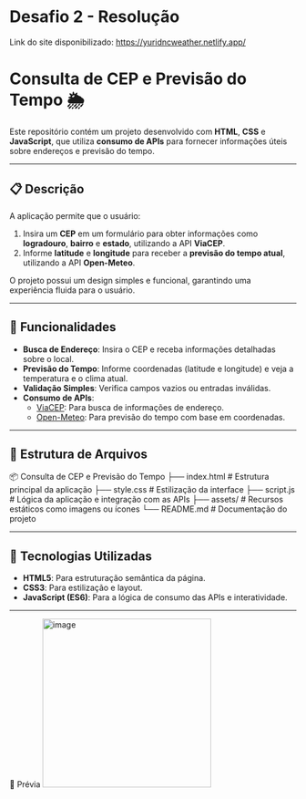 # Desafio 2 - Resolução
Link do site disponibilizado: https://yuridncweather.netlify.app/

# Consulta de CEP e Previsão do Tempo 🌦️

Este repositório contém um projeto desenvolvido com **HTML**, **CSS** e **JavaScript**, que utiliza **consumo de APIs** para fornecer informações úteis sobre endereços e previsão do tempo. 

---

## 📋 Descrição

A aplicação permite que o usuário:

1. Insira um **CEP** em um formulário para obter informações como **logradouro**, **bairro** e **estado**, utilizando a API **ViaCEP**.
2. Informe **latitude** e **longitude** para receber a **previsão do tempo atual**, utilizando a API **Open-Meteo**.

O projeto possui um design simples e funcional, garantindo uma experiência fluida para o usuário.

---

## 🎨 Funcionalidades

- **Busca de Endereço**: Insira o CEP e receba informações detalhadas sobre o local.
- **Previsão do Tempo**: Informe coordenadas (latitude e longitude) e veja a temperatura e o clima atual.
- **Validação Simples**: Verifica campos vazios ou entradas inválidas.
- **Consumo de APIs**:
  - [ViaCEP](https://viacep.com.br/): Para busca de informações de endereço.
  - [Open-Meteo](https://open-meteo.com/): Para previsão do tempo com base em coordenadas.

---

## 📂 Estrutura de Arquivos

📦 Consulta de CEP e Previsão do Tempo ├── index.html # Estrutura principal da aplicação ├── style.css # Estilização da interface ├── script.js # Lógica da aplicação e integração com as APIs ├── assets/ # Recursos estáticos como imagens ou ícones └── README.md # Documentação do projeto

---

## 🚀 Tecnologias Utilizadas

- **HTML5**: Para estruturação semântica da página.
- **CSS3**: Para estilização e layout.
- **JavaScript (ES6)**: Para a lógica de consumo das APIs e interatividade.

---

🌟 Prévia
<img width="296" alt="image" src="https://github.com/user-attachments/assets/e88386dd-95c0-4708-bb77-7960520c8ac8">


